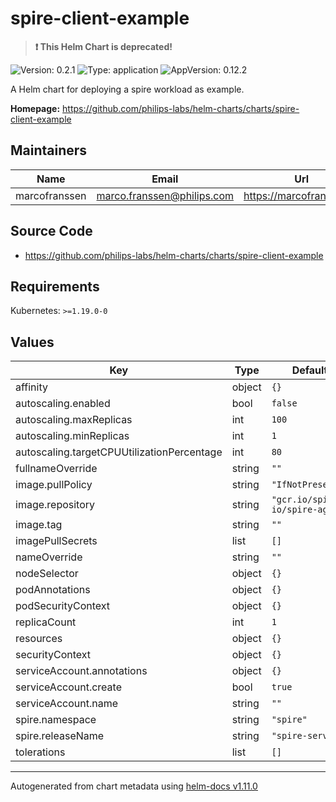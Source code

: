 # spire-client-example

> **:exclamation: This Helm Chart is deprecated!**

![Version: 0.2.1](https://img.shields.io/badge/Version-0.2.1-informational?style=flat-square) ![Type: application](https://img.shields.io/badge/Type-application-informational?style=flat-square) ![AppVersion: 0.12.2](https://img.shields.io/badge/AppVersion-0.12.2-informational?style=flat-square)

A Helm chart for deploying a spire workload as example.

**Homepage:** <https://github.com/philips-labs/helm-charts/charts/spire-client-example>

## Maintainers

| Name | Email | Url |
| ---- | ------ | --- |
| marcofranssen | <marco.franssen@philips.com> | <https://marcofranssen.nl> |

## Source Code

* <https://github.com/philips-labs/helm-charts/charts/spire-client-example>

## Requirements

Kubernetes: `>=1.19.0-0`

## Values

| Key | Type | Default | Description |
|-----|------|---------|-------------|
| affinity | object | `{}` |  |
| autoscaling.enabled | bool | `false` |  |
| autoscaling.maxReplicas | int | `100` |  |
| autoscaling.minReplicas | int | `1` |  |
| autoscaling.targetCPUUtilizationPercentage | int | `80` |  |
| fullnameOverride | string | `""` |  |
| image.pullPolicy | string | `"IfNotPresent"` |  |
| image.repository | string | `"gcr.io/spiffe-io/spire-agent"` |  |
| image.tag | string | `""` |  |
| imagePullSecrets | list | `[]` |  |
| nameOverride | string | `""` |  |
| nodeSelector | object | `{}` |  |
| podAnnotations | object | `{}` |  |
| podSecurityContext | object | `{}` |  |
| replicaCount | int | `1` |  |
| resources | object | `{}` |  |
| securityContext | object | `{}` |  |
| serviceAccount.annotations | object | `{}` |  |
| serviceAccount.create | bool | `true` |  |
| serviceAccount.name | string | `""` |  |
| spire.namespace | string | `"spire"` |  |
| spire.releaseName | string | `"spire-server"` |  |
| tolerations | list | `[]` |  |

----------------------------------------------
Autogenerated from chart metadata using [helm-docs v1.11.0](https://github.com/norwoodj/helm-docs/releases/v1.11.0)
